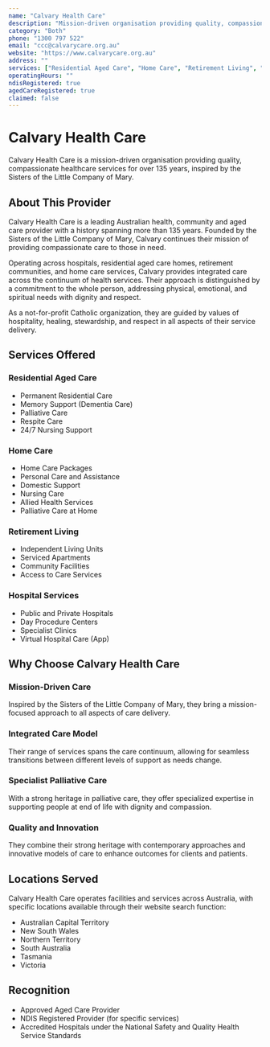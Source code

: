 ```yaml
---
name: "Calvary Health Care"
description: "Mission-driven organisation providing quality, compassionate healthcare for over 135 years, inspired by the Sisters of the Little Company of Mary."
category: "Both"
phone: "1300 797 522"
email: "ccc@calvarycare.org.au"
website: "https://www.calvarycare.org.au"
address: ""
services: ["Residential Aged Care", "Home Care", "Retirement Living", "Hospitals", "Virtual Care", "Respite Care", "Dementia Care", "Palliative Care"]
operatingHours: ""
ndisRegistered: true
agedCareRegistered: true
claimed: false
---
```


# Calvary Health Care

Calvary Health Care is a mission-driven organisation providing quality, compassionate healthcare services for over 135 years, inspired by the Sisters of the Little Company of Mary.

## About This Provider

Calvary Health Care is a leading Australian health, community and aged care provider with a history spanning more than 135 years. Founded by the Sisters of the Little Company of Mary, Calvary continues their mission of providing compassionate care to those in need.

Operating across hospitals, residential aged care homes, retirement communities, and home care services, Calvary provides integrated care across the continuum of health services. Their approach is distinguished by a commitment to the whole person, addressing physical, emotional, and spiritual needs with dignity and respect.

As a not-for-profit Catholic organization, they are guided by values of hospitality, healing, stewardship, and respect in all aspects of their service delivery.

## Services Offered

### Residential Aged Care
- Permanent Residential Care
- Memory Support (Dementia Care)
- Palliative Care
- Respite Care
- 24/7 Nursing Support

### Home Care
- Home Care Packages
- Personal Care and Assistance
- Domestic Support
- Nursing Care
- Allied Health Services
- Palliative Care at Home

### Retirement Living
- Independent Living Units
- Serviced Apartments
- Community Facilities
- Access to Care Services

### Hospital Services
- Public and Private Hospitals
- Day Procedure Centers
- Specialist Clinics
- Virtual Hospital Care (App)

## Why Choose Calvary Health Care

### Mission-Driven Care
Inspired by the Sisters of the Little Company of Mary, they bring a mission-focused approach to all aspects of care delivery.

### Integrated Care Model
Their range of services spans the care continuum, allowing for seamless transitions between different levels of support as needs change.

### Specialist Palliative Care
With a strong heritage in palliative care, they offer specialized expertise in supporting people at end of life with dignity and compassion.

### Quality and Innovation
They combine their strong heritage with contemporary approaches and innovative models of care to enhance outcomes for clients and patients.

## Locations Served

Calvary Health Care operates facilities and services across Australia, with specific locations available through their website search function:
- Australian Capital Territory
- New South Wales
- Northern Territory
- South Australia
- Tasmania
- Victoria

## Recognition

- Approved Aged Care Provider
- NDIS Registered Provider (for specific services)
- Accredited Hospitals under the National Safety and Quality Health Service Standards 